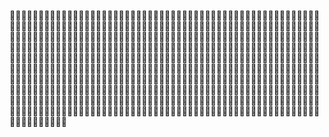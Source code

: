 𜶚𜴬𜶚𜵸𜷖𜶀𜶚𜵸𜵘𜴬𜵘𜵸𜷖𜶀𜵘𜵸𜶡𜵘𜵀𜴞𜴵𜷚𜵸𜴫𜵘𜵀𜴞𜴵𜵠𜵸𜴠𜶀𜶡𜷅𜵸𜷕𜵢𜴖𜶇𜶀𜴫𜷅𜵸𜷕𜵢𜴖𜶏𜶯𜴲𜴙𜵻𜷀𜵺𜵘𜵻𜵟𜴳𜴵𜷇𜴳𜷍𜶇𜴵𜴎𜶻𜷟𜴑𜴺𜷜𜴜𜷜𜷛𜴝𜴑𜴺𜴣𜶌𜷏𜴣𜶒𜴫𜶡𜴵𜵼𜴃𜵸𜵭𜵐𜴵𜵼𜴘𜵸𜷞𜴚𜴵𜵼𜶝𜵸𜵍𜷟𜴵𜵼𜴏𜵸𜶵𜵆𜴵𜵼𜴧𜵸𜵗𜴦𜴵𜵼𜵥𜶀𜵸𜶰𜷕𜷂𜶧𜴔𜶡𜴜𜴵𜵕𜶹𜷏𜷑𜴵𜵯𜵀𜴞𜶕𜵋𜶴𜷚𜵸𜴜𜵋𜶴𜴋𜵸𜴘𜶂𜵋𜶴𜴔𜵸𜴆𜵙𜶴𜴔𜶰𜷕𜶴𜴿𜷏𜶜𜴟𜴛𜴯𜷏𜶅𜷏𜵶𜵭𜵌𜴵𜶓𜴛𜴯𜷏𜴜𜵪𜷏𜵾𜴬𜷅𜴛𜴯𜷏𜴹𜶰𜷕𜷂𜶧𜴵𜴓𜵸𜵳𜴖𜴗𜷊𜴖𜶫𜵄𜴖𜵮𜵜𜴖𜶗𜶀𜴛𜴯𜶡𜴺𜶡𜷅𜵸𜴛𜴆𜴺𜷏𜴍𜶴𜴜𜵋𜴝𜷝𜶡𜷏𜴓𜶒𜶚𜵤𜵋𜴅𜴵𜴫𜶴𜴏𜵸𜶛𜵬𜷚𜵀𜴞𜴵𜴉𜵩𜴖𜷘𜵫𜴖𜵰𜴧𜴖𜶖𜵻𜴖𜷗𜴒𜵬𜴐𜷌𜵁𜴁𜷏𜴺𜶙𜶷𜵸𜶈𜵑𜴵𜵗𜶻𜶍𜷏𜶣𜷕𜵀𜴞𜴜𜶠𜴩𜷂𜶧𜷏𜶣𜷕𜶶𜴸𜴜𜶠𜴩𜶻𜶍𜴵𜵣𜴖𜶾𜴱𜶘𜷓𜵳𜵋𜷏𜶤𜴕𜵋𜴡𜷀𜶸𜶪𜶁𜷋𜷏𜴴𜷒𜵖𜷄𜵷𜶟𜷏𜵚𜶰𜵟𜴳𜵨𜴳𜵨𜴵𜴎𜶰𜵟𜶻𜶍𜴵𜶬𜷉𜷉𜵬𜴴𜵁𜴅𜴵𜷏𜴮𜶻𜷞𜶍𜵞𜶻𜶍𜴵𜶏𜷕𜶢𜷞𜶩𜵞𜴙𜷕𜴖𜷏𜵿𜴃𜵸𜴠𜶢𜷞𜴃𜶰𜷕𜷂𜶧𜶑𜴖𜶮𜵋𜶮𜵗𜴀𜴖𜶮𜵋𜶮𜵁𜷏𜷕𜴖𜶡𜵊𜷓𜴠𜶢𜴘𜴖𜵊𜶜𜴣𜴓𜵽𜵽𜴣𜴄𜵀𜴞𜵋𜴫𜶺𜴔𜷍𜴵𜶏𜷛𜴠𜴢𜵖𜶚𜶒𜴔𜴣𜶍𜴗𜴣𜷎𜴾𜴣𜶻𜷑𜴣𜵵𜷈𜴣𜴓𜵕𜴣𜶢𜴕𜴣𜶉𜴆𜵙𜷏𜴷𜴠𜶡𜵉𜵔𜵋𜴏𜴵𜷏𜴴𜴖𜴝𜵱𜵋𜶳𜴵𜷏𜴬𜶨𜶐𜴵𜵹𜷔𜴏𜵎𜵝𜴵𜷒𜵸𜵶𜶲𜵋𜶎𜵿𜵃𜵒𜵸𜶂𜴭𜶮𜶑𜶻𜴵𜶚𜵸𜶊𜴂𜷃𜴼𜴤𜶢𜶆𜴪𜶋𜴈𜵧𜵲𜴻𜶢𜴊𜵦𜶋𜴥𜷙𜴳𜶼𜶢𜶆𜶔𜶋𜶦𜴯𜴰𜶭𜶢𜶆𜷕𜴺𜶋𜶻𜴎𜵛𜵓𜶢𜴜𜶄𜶋𜶃𜵅𜴨𜴌𜶢𜶆𜷕𜴺𜶋𜴃𜴵𜴶𜴵𜴃𜵋𜶴𜴫𜷞𜵋𜶴𜴇𜵸𜶰𜵟𜴳𜵴
